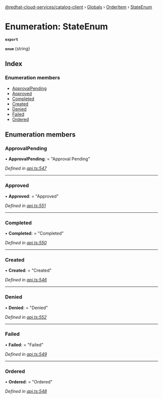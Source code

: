 [@redhat-cloud-services/catalog-client](../README.md) › [Globals](../globals.md) › [OrderItem](../modules/orderitem.md) › [StateEnum](orderitem.stateenum.md)

# Enumeration: StateEnum

**`export`** 

**`enum`** {string}

## Index

### Enumeration members

* [ApprovalPending](orderitem.stateenum.md#approvalpending)
* [Approved](orderitem.stateenum.md#approved)
* [Completed](orderitem.stateenum.md#completed)
* [Created](orderitem.stateenum.md#created)
* [Denied](orderitem.stateenum.md#denied)
* [Failed](orderitem.stateenum.md#failed)
* [Ordered](orderitem.stateenum.md#ordered)

## Enumeration members

###  ApprovalPending

• **ApprovalPending**: = "Approval Pending"

*Defined in [api.ts:547](https://github.com/RedHatInsights/javascript-clients/blob/master/packages/catalog/api.ts#L547)*

___

###  Approved

• **Approved**: = "Approved"

*Defined in [api.ts:551](https://github.com/RedHatInsights/javascript-clients/blob/master/packages/catalog/api.ts#L551)*

___

###  Completed

• **Completed**: = "Completed"

*Defined in [api.ts:550](https://github.com/RedHatInsights/javascript-clients/blob/master/packages/catalog/api.ts#L550)*

___

###  Created

• **Created**: = "Created"

*Defined in [api.ts:546](https://github.com/RedHatInsights/javascript-clients/blob/master/packages/catalog/api.ts#L546)*

___

###  Denied

• **Denied**: = "Denied"

*Defined in [api.ts:552](https://github.com/RedHatInsights/javascript-clients/blob/master/packages/catalog/api.ts#L552)*

___

###  Failed

• **Failed**: = "Failed"

*Defined in [api.ts:549](https://github.com/RedHatInsights/javascript-clients/blob/master/packages/catalog/api.ts#L549)*

___

###  Ordered

• **Ordered**: = "Ordered"

*Defined in [api.ts:548](https://github.com/RedHatInsights/javascript-clients/blob/master/packages/catalog/api.ts#L548)*
